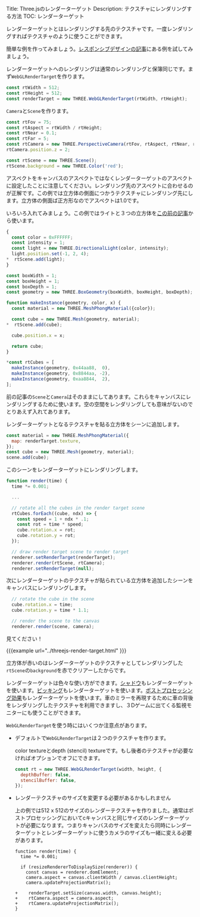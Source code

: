 Title: Three.jsのレンダーターゲット
Description: テクスチャにレンダリングする方法
TOC: レンダーターゲット

レンダーターゲットとはレンダリングする先のテクスチャです。一度レンダリングすればテクスチャのように使うことができます。

簡単な例を作ってみましょう。[レスポンシブデザインの記事](https://threejsfundamentals.org/threejs/lessons/threejs-responsive.html)にある例を試してみましょう。

レンダーターゲットへのレンダリングは通常のレンダリングと保簿同じです。まず`WebGLRenderTarget`を作ります。

```js
const rtWidth = 512;
const rtHeight = 512;
const renderTarget = new THREE.WebGLRenderTarget(rtWidth, rtHeight);
```

`Camera`と`Scene`を作ります。

```js
const rtFov = 75;
const rtAspect = rtWidth / rtHeight;
const rtNear = 0.1;
const rtFar = 5;
const rtCamera = new THREE.PerspectiveCamera(rtFov, rtAspect, rtNear, rtFar);
rtCamera.position.z = 2;

const rtScene = new THREE.Scene();
rtScene.background = new THREE.Color('red');
```

アスペクトをキャンバスのアスペクトではなくレンダーターゲットのアスペクトに設定したことに注意してください。レンダリング先のアスペクトに合わせるのが正解です。この例では立方体の側面につかうテクスチャにレンダリング先にします。立方体の側面ば正方形なのでアスペクトは1.0です。

いろいろ入れてみましょう。この例ではライトと３つの立方体を[この前の記事](https://threejsfundamentals.org/threejs/lessons/threejs-responsive.html)から使います。

```js
{
  const color = 0xFFFFFF;
  const intensity = 1;
  const light = new THREE.DirectionalLight(color, intensity);
  light.position.set(-1, 2, 4);
*  rtScene.add(light);
}

const boxWidth = 1;
const boxHeight = 1;
const boxDepth = 1;
const geometry = new THREE.BoxGeometry(boxWidth, boxHeight, boxDepth);

function makeInstance(geometry, color, x) {
  const material = new THREE.MeshPhongMaterial({color});

  const cube = new THREE.Mesh(geometry, material);
*  rtScene.add(cube);

  cube.position.x = x;

  return cube;
}

*const rtCubes = [
  makeInstance(geometry, 0x44aa88,  0),
  makeInstance(geometry, 0x8844aa, -2),
  makeInstance(geometry, 0xaa8844,  2),
];
```

前の記事の`Scene`と`Camera`はそのままにしてあります。これらをキャンバスにレンダリングするために使います。空の空間をレンダリングしても意味がないのでとりあえず入れてあります。

レンダーターゲットとなるテクスチャを貼る立方体をシーンに追加します。

```js
const material = new THREE.MeshPhongMaterial({
  map: renderTarget.texture,
});
const cube = new THREE.Mesh(geometry, material);
scene.add(cube);
```

このシーンをレンダーターゲットにレンダリングします。

```js
function render(time) {
  time *= 0.001;

  ...

  // rotate all the cubes in the render target scene
  rtCubes.forEach((cube, ndx) => {
    const speed = 1 + ndx * .1;
    const rot = time * speed;
    cube.rotation.x = rot;
    cube.rotation.y = rot;
  });

  // draw render target scene to render target
  renderer.setRenderTarget(renderTarget);
  renderer.render(rtScene, rtCamera);
  renderer.setRenderTarget(null);
```

次にレンダーターゲットのテクスチャが貼られている立方体を追加したシーンをキャンバスにレンダリングします。

```js
  // rotate the cube in the scene
  cube.rotation.x = time;
  cube.rotation.y = time * 1.1;

  // render the scene to the canvas
  renderer.render(scene, camera);
```

見てください！

{{{example url="../threejs-render-target.html" }}}

立方体が赤いのはレンダーターゲットのテクスチャとしてレンダリングした`rtScene`の`background`を赤でクリアーしたからです。

レンダーターゲットは色々な使い方ができます。[シャドウ](https://threejsfundamentals.org/threejs/lessons/threejs-shadows.html)もレンダーターゲットを使います。[ピッキング](https://threejsfundamentals.org/threejs/lessons/threejs-picking.html)もレンダーターゲットを使います。[ポストプロセッシング効果](https://threejsfundamentals.org/threejs/lessons/threejs-post-processing.html)もレンダーターゲットを使います。車のミラーを再現するために車の背後をレンダリングしたテクスチャを利用できますし、３Dゲームに出てくる監視モニターにも使うことができます。

`WebGLRenderTarget`を使う時にはいくつか注意点があります。

* デフォルトで`WebGLRenderTarget`は２つのテクスチャを作ります。

    color textureとdepth (stencil) textureです。もし後者のテクスチャが必要なければオプションでオフにできます。

    ```js
    const rt = new THREE.WebGLRenderTarget(width, height, {
      depthBuffer: false,
      stencilBuffer: false,
    });
    ```

* レンダーテクスチャのサイズを変更する必要があるかもしれません

  上の例では512 x 512のサイズのレンダーテクスチャを作りました。通常はポストプロセッシングにおいてcキャンバスと同じサイズのレンダーターゲットが必要になります。つまりキャンバスのサイズを変えたら同時にレンダーターゲットとレンダーターゲットに使うカメラのサイズも一緒に変える必要があります。

      function render(time) {
        time *= 0.001;

        if (resizeRendererToDisplaySize(renderer)) {
          const canvas = renderer.domElement;
          camera.aspect = canvas.clientWidth / canvas.clientHeight;
          camera.updateProjectionMatrix();

      +    renderTarget.setSize(canvas.width, canvas.height);
      +    rtCamera.aspect = camera.aspect;
      +    rtCamera.updateProjectionMatrix();
      }
